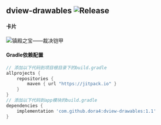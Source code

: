dview-drawables
![Release](https://jitpack.io/v/dora4/dview-drawables.svg)
--------------------------------

#### 卡片
![镇殿之宝——裁决铠甲](https://github.com/user-attachments/assets/4b2d04ec-0f17-4ae5-a194-d9f77af8061f)

#### Gradle依赖配置

```groovy
// 添加以下代码到项目根目录下的build.gradle
allprojects {
    repositories {
        maven { url "https://jitpack.io" }
    }
}
// 添加以下代码到app模块的build.gradle
dependencies {
    implementation 'com.github.dora4:dview-drawables:1.1'
}
```